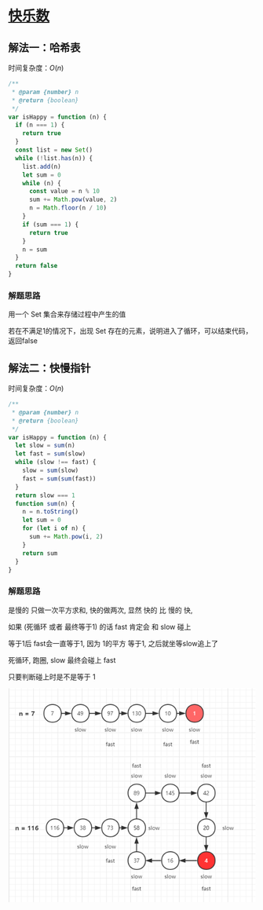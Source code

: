 # [快乐数](https://leetcode-cn.com/problems/happy-number/description/)

## 解法一：哈希表

时间复杂度：$O(n)$

```javascript
/**
 * @param {number} n
 * @return {boolean}
 */
var isHappy = function (n) {
  if (n === 1) {
    return true
  }
  const list = new Set()
  while (!list.has(n)) {
    list.add(n)
    let sum = 0
    while (n) {
      const value = n % 10
      sum += Math.pow(value, 2)
      n = Math.floor(n / 10)
    }
    if (sum === 1) {
      return true
    }
    n = sum
  }
  return false
}
```



### 解题思路 

用一个 Set 集合来存储过程中产生的值

若在不满足1的情况下，出现 Set 存在的元素，说明进入了循环，可以结束代码，返回false



## 解法二：快慢指针

时间复杂度：$O(n)$

```javascript
/**
 * @param {number} n
 * @return {boolean}
 */
var isHappy = function (n) {
  let slow = sum(n)
  let fast = sum(slow)
  while (slow !== fast) {
    slow = sum(slow)
    fast = sum(sum(fast))
  }
  return slow === 1
  function sum(n) {
    n = n.toString()
    let sum = 0
    for (let i of n) {
      sum += Math.pow(i, 2)
    }
    return sum
  }
}
```



### 解题思路

是慢的 只做一次平方求和, 快的做两次, 显然 快的 比 慢的 快,

如果 (死循环 或者 最终等于1) 的话 fast 肯定会 和 slow 碰上

等于1后 fast会一直等于1, 因为 1的平方 等于1, 之后就坐等slow追上了

死循环, 跑圈, slow 最终会碰上 fast

只要判断碰上时是不是等于 1 

![image.png](Readme.assets/5b07abd406556c8346e9485f5b8cd5c305246688a5621af4d19a2ddc8145dd6e-image.png)